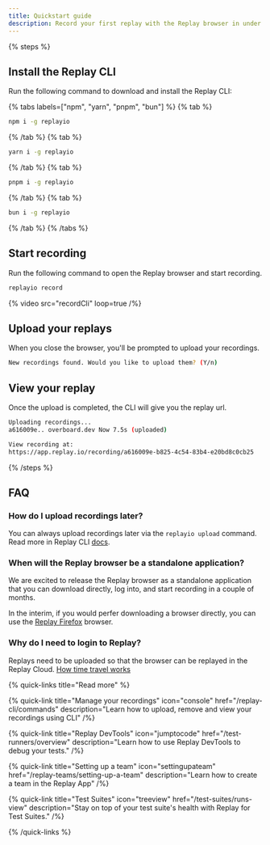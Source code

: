 ```yaml
---
title: Quickstart guide
description: Record your first replay with the Replay browser in under a minute.
---
```


{% steps %}

## Install the Replay CLI

Run the following command to download and install the Replay CLI:

{% tabs labels=["npm", "yarn", "pnpm", "bun"] %}
{% tab %}

```sh
npm i -g replayio
```

{% /tab %}
{% tab %}

```sh
yarn i -g replayio
```

{% /tab %}
{% tab %}

```sh
pnpm i -g replayio
```

{% /tab %}
{% tab %}

```sh
bun i -g replayio
```

{% /tab %}
{% /tabs %}

## Start recording

Run the following command to open the Replay browser and start recording.

```sh
replayio record
```

{% video src="recordCli" loop=true /%}

## Upload your replays

When you close the browser, you'll be prompted to upload your recordings.

```sh
New recordings found. Would you like to upload them? (Y/n)
```

## View your replay

Once the upload is completed, the CLI will give you the replay url.

```sh
Uploading recordings...
a616009e.. overboard.dev Now 7.5s (uploaded)

View recording at:
https://app.replay.io/recording/a616009e-b825-4c54-83b4-e20bd8c0cb25
```

{% /steps %}

## FAQ

### How do I upload recordings later?

You can always upload recordings later via the `replayio upload` command. Read more in Replay CLI [docs](/replay-cli/commands).

### When will the Replay browser be a standalone application?

We are excited to release the Replay browser as a standalone application that you can download directly, log into, and start recording in a couple of months.

In the interim, if you would perfer downloading a browser directly, you can use the [Replay Firefox](/replay-runtimes/replay-firefox) browser.

### Why do I need to login to Replay?

Replays need to be uploaded so that the browser can be replayed in the Replay Cloud. [How time travel works](/time-travel-intro/how-time-travel-works)

{% quick-links title="Read more"  %}

{% quick-link
  title="Manage your recordings"
  icon="console"
  href="/replay-cli/commands"
  description="Learn how to upload, remove and view your recordings using CLI"
/%}

{% quick-link
  title="Replay DevTools"
  icon="jumptocode"
  href="/test-runners/overview"
  description="Learn how to use Replay DevTools to debug your tests."
/%}

{% quick-link
  title="Setting up a team"
  icon="settingupateam"
  href="/replay-teams/setting-up-a-team"
  description="Learn how to create a team in the Replay App"
/%}

{% quick-link
  title="Test Suites"
  icon="treeview"
  href="/test-suites/runs-view"
  description="Stay on top of your test suite's health with Replay for Test Suites."
/%}

{% /quick-links %}

